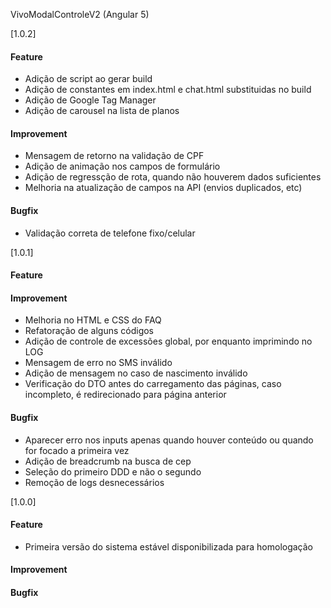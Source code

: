 VivoModalControleV2 (Angular 5)

[1.0.2]
#### Feature
* Adição de script ao gerar build
* Adição de constantes em index.html e chat.html substituidas no build
* Adição de Google Tag Manager
* Adição de carousel na lista de planos

#### Improvement
* Mensagem de retorno na validação de CPF
* Adição de animação nos campos de formulário
* Adição de regressção de rota, quando não houverem dados suficientes
* Melhoria na atualização de campos na API (envios duplicados, etc)

#### Bugfix
* Validação correta de telefone fixo/celular

[1.0.1]
#### Feature
#### Improvement
* Melhoria no HTML e CSS do FAQ
* Refatoração de alguns códigos
* Adição de controle de excessões global, por enquanto imprimindo no LOG
* Mensagem de erro no SMS inválido
* Adição de mensagem no caso de nascimento inválido
* Verificação do DTO antes do carregamento das páginas, caso incompleto, é redirecionado para página anterior
#### Bugfix
* Aparecer erro nos inputs apenas quando houver conteúdo ou quando for focado a primeira vez
* Adição de breadcrumb na busca de cep
* Seleção do primeiro DDD e não o segundo
* Remoção de logs desnecessários

[1.0.0]
#### Feature
* Primeira versão do sistema estável disponibilizada para homologação
#### Improvement
#### Bugfix